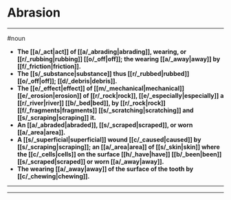 # Abrasion
---
#noun
- **The [[a/_act|act]] of [[a/_abrading|abrading]], wearing, or [[r/_rubbing|rubbing]] [[o/_off|off]]; the wearing [[a/_away|away]] by [[f/_friction|friction]].**
- **The [[s/_substance|substance]] thus [[r/_rubbed|rubbed]] [[o/_off|off]]; [[d/_debris|debris]].**
- **The [[e/_effect|effect]] of [[m/_mechanical|mechanical]] [[e/_erosion|erosion]] of [[r/_rock|rock]], [[e/_especially|especially]] a [[r/_river|river]] [[b/_bed|bed]], by [[r/_rock|rock]] [[f/_fragments|fragments]] [[s/_scratching|scratching]] and [[s/_scraping|scraping]] it.**
- **An [[a/_abraded|abraded]], [[s/_scraped|scraped]], or worn [[a/_area|area]].**
- **A [[s/_superficial|superficial]] wound [[c/_caused|caused]] by [[s/_scraping|scraping]]; an [[a/_area|area]] of [[s/_skin|skin]] where the [[c/_cells|cells]] on the surface [[h/_have|have]] [[b/_been|been]] [[s/_scraped|scraped]] or worn [[a/_away|away]].**
- **The wearing [[a/_away|away]] of the surface of the tooth by [[c/_chewing|chewing]].**
---
---
